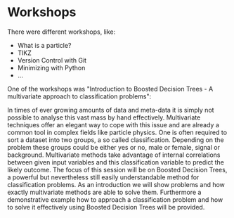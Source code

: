 # Workshops
There were different workshops, like: 

* What is a particle?
* TIKZ
* Version Control with Git
* Minimizing with Python
* ...

One of the workshops was "Introduction to Boosted Decision Trees - A multivariate approach to classification problems":

In times of ever growing amounts of data and meta-data it is simply not possible to analyse this vast mass by hand effectively. Multivariate techniques offer an elegant way to cope with this issue and are already a common tool in complex fields like particle physics.
One is often required to sort a dataset into two groups, a so called classification. Depending on the problem these groups could be either yes or no, male or female, signal or background. Multivariate methods take advantage of internal correlations between given input variables and this classification variable to predict the likely outcome.
The focus of this session will be on Boosted Decision Trees, a powerful but nevertheless still easily understandable method for classification problems. As an introduction we will show problems and how exactly multivariate methods are able to solve them. Furthermore a demonstrative example how to approach a classification problem and how to solve it effectively using Boosted Decision Trees will be provided.